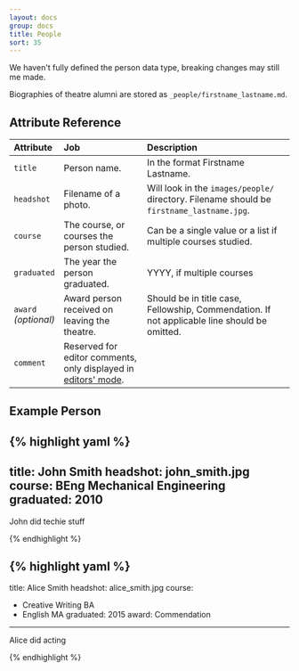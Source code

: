 ```yaml
---
layout: docs
group: docs
title: People
sort: 35
---
```


<div class="box-warning">
  <i class="fa fa-exclamation-triangle"></i> We haven't fully defined the person data type, breaking changes may still me made.
</div>

Biographies of theatre alumni are stored as `_people/firstname_lastname.md`.

## <i class="fa fa-tags"></i> Attribute Reference

| Attribute | Job | Description |
|:-|:-|:-|
| `title` | Person name. | In the format Firstname Lastname. |
| `headshot` | Filename of a photo. | Will look in the `images/people/` directory. Filename should be `firstname_lastname.jpg`. |
| `course` | The course, or courses the person studied. | Can be a single value or a list if multiple courses studied. |
| `graduated` | The year the person graduated. | YYYY, if multiple courses |
| `award`<br />*(optional)* | Award person received on leaving the theatre. | Should be in title case, Fellowship, Commendation. If not applicable line should be omitted. |
| `comment` | Reserved for editor comments, only displayed in [editors' mode](/docs/#super-secret-editors-mode). |


## <i class="octicon octicon-code"></i> Example Person

{% highlight yaml %}
---
title: John Smith
headshot: john_smith.jpg
course: BEng Mechanical Engineering
graduated: 2010
---

John did techie stuff

{% endhighlight %}

{% highlight yaml %}
---
title: Alice Smith
headshot: alice_smith.jpg
course:
  - Creative Writing BA
  - English MA
graduated: 2015
award: Commendation
---

Alice did acting

{% endhighlight %}
